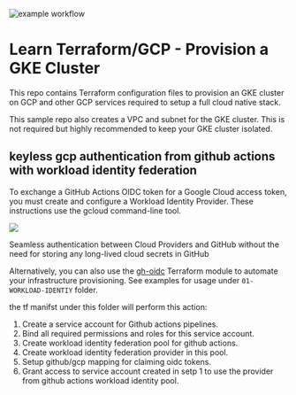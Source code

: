 ![example workflow](https://github.com/RIDCHA-DATA/lab-gcp/actions/workflows/terraform.yml/badge.svg)

# Learn Terraform/GCP - Provision a GKE Cluster

This repo contains Terraform configuration files to provision an GKE cluster on GCP and other GCP services required to setup a full cloud native stack.

This sample repo also creates a VPC and subnet for the GKE cluster. This is not
required but highly recommended to keep your GKE cluster isolated.


## keyless gcp authentication from github actions with workload identity federation

To exchange a GitHub Actions OIDC token for a Google Cloud access token, you must create and configure a Workload Identity Provider. These instructions use the gcloud command-line tool.

[<img src="http://www.google.com.au/images/nav_logo7.png">](http://google.com.au/)


Seamless authentication between Cloud Providers and GitHub without the need for storing any long-lived cloud secrets in GitHub


Alternatively, you can also use the [gh-oidc](https://github.com/terraform-google-modules/terraform-google-github-actions-runners/tree/master/modules/gh-oidc) Terraform module to automate your infrastructure provisioning. See examples for usage under `01-WORKLOAD-IDENTIY` folder.

the tf manifst under this folder will perform this action:
  1) Create a service account for Github actions pipelines.
  2) Bind all required permissions and roles for this service account.
  3) Create workload identity federation pool for github actions.
  4) Create workload identity federation provider in this pool.
  5) Setup github/gcp mapping for claiming oidc tokens.
  6) Grant access to service account created in setp 1 to use the provider from github actions workload identity pool. 